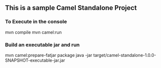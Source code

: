 ## This is a sample Camel Standalone Project

### To Execute in the console

mvn compile
mvn camel:run 

### Build an executable jar and run

mvn camel:prepare-fatjar package
java -jar target/camel-standalone-1.0.0-SNAPSHOT-executable-jar.jar 
